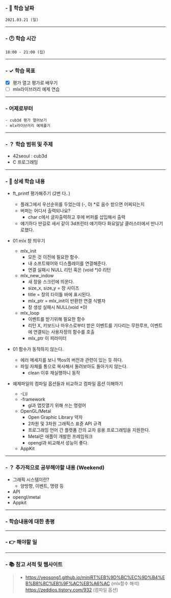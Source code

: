 ### - 📆 학습 날짜
	2021.03.21 (일)
___
### - 🕐 학습 시간
```
18:00 - 21:00 (집)
```
___
### - ✓ 학습 목표
- [x] 평가 열고 평가로 배우기
- [ ] mlx라이브러리 예제 연습
___
### - 어제로부터
```
- cub3d 평가 열어보기
- mlx라이브러리 예제풀기
```
___
### - ？ 학습 범위 및 주제
- 42seoul : cub3d
- C 프로그래밍
___
### - 📝 상세 학습 내용

- ft_printf 평가해주기 (2번 다..)
  - 플래그에서 우선순위를 두었는데 (-, 0) *로 음수 받으면 어찌되는지
  - 버퍼는 어디서 출력되나요?
    - char c에서 글자출력하고 후에 버퍼를 삽입해서 출력
  - 얘기하다 딴길로 새서 같이 3d프린터 얘기하다 화요일날 클러스터에서 만나기로했다.


- 01 mlx 창 띄우기
  - mlx_init
    - 모든 것 이전에 필요한 함수.
    - 내 소프트웨어와 디스플레이를 연결해준다.
    - 연결 실패시 NULL 리턴 혹은 (void *)0 리턴
  - mlx_new_indow
    - 새 창을 스크린에 띄운다.
    - size_x, size_y = 창 사이즈
    - title = 창의 타이틀 바에 표시된다.
    - mlx_ptr = mlx_init이 반환한 연결 식별자
    - 창 생성 실패시 NULL(void *0)
  - mlx_loop
    - 이벤트를 받기위해 필요한 함수
    - 리턴 X, 키보드나 마우스로부터 받은 이벤트를 기다리는 무한루프, 이벤트에 연결되는 사용자정의 함수를 호출
    - mlx_ptr 이 피라미터

- 01 함수가 동작하지 않는다.
  - 에러 메세지를 보니 맥os의 버전과 관련이 있는 듯 하다.
  - 파일 자체를 통으로 복사해서 돌려보아도 돌아가지 않는다.
    - clean 이후 재실행하니 동작

- 예제파일의 컴파일 옵션들과 비교하고 컴파일 옵션 이해하기
  - -L\l
  - -framework
    - gl과 앱킷열기 위해 쓰는 명령어
  - OpenGL/Metal
    - Open Graphic Library 약자
    - 2차원 및 3차원 그래픽스 표쥰 API 규격
    - 프로그래밍 언어 간 플랫폼 간의 교차 응용 프로그래밍을 지원한다.
    - Metal은 애플이 개발한 프레임워크
    - opengl과 비교해서 성능이 좋다.
  - AppKit



___
### - ？ 추가적으로 공부해야할 내용 (Weekend)
- 그래픽 시스템이란?
  - 양방향, 이벤트, 명령 등
- API
- opengl/metal
- Appkit
___
### - 학습내용에 대한 총평

___
### - 👉 해야할 일
___
### - 📚 참고 서적 및 웹사이트
> - https://yeosong1.github.io/miniRT%EB%9D%BC%EC%9D%B4%EB%B8%8C%EB%9F%AC%EB%A6%AC (mlx함수 해석)
> https://zeddios.tistory.com/932 (컴파일 옵션)